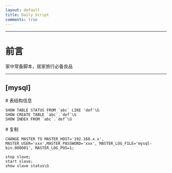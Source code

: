 ```yaml
---
layout: default
title: Daily Script
comments: true
---
```


---

前言
=

家中常备脚本，居家旅行必备良品


---


[mysql]
-

\# 表结构信息 

~~~
SHOW TABLE STATUS FROM `abc` LIKE 'def'\G
SHOW CREATE TABLE `abc`.`def`\G
SHOW INDEX FROM `abc`.`def`\G
~~~

\# 复制

~~~
CHANGE MASTER TO MASTER_HOST='192.168.x.x', MASTER_USER='xxx',MASTER_PASSWORD='xxx', MASTER_LOG_FILE='mysql-bin.000001', MASTER_LOG_POS=1;

stop slave;
start slave;
show slave status\G
~~~

